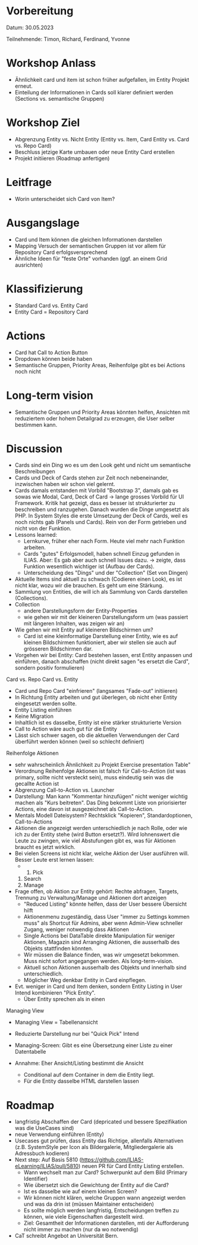 # Vorbereitung

Datum: 30.05.2023

Teilnehmende: Timon, Richard, Ferdinand, Yvonne


# Workshop Anlass

* Ähnlichkeit card und item ist schon früher aufgefallen, im Entity Projekt erneut.
* Einteilung der Informationen in Cards soll klarer definiert werden (Sections vs. semantische Gruppen)

# Workshop Ziel

* Abgrenzung Entity vs. Nicht Entity (Entity vs. Item, Card Entity vs. Card vs. Repo Card)
* Beschluss jetzige Karte umbauen oder neue Entity Card erstellen
* Projekt initiieren (Roadmap anfertigen)

# Leitfrage

* Worin unterscheidet sich Card von Item?

# Ausgangslage

* Card und Item können die gleichen Informationen darstellen
* Mapping Versuch der semantischen Gruppen ist vor allem für Repository Card erfolgsversprechend
* Ähnliche Ideen für "feste Orte" vorhanden (ggf. an einem Grid ausrichten)

# Klassifizierung

* Standard Card vs. Entity Card
* Entity Card = Repository Card

# Actions

* Card hat Call to Action Button
* Dropdown können beide haben
* Semantische Gruppen, Priority Areas, Reihenfolge gibt es bei Actions noch nicht

# Long-term vision

* Semantische Gruppen und Priority Areas könnten helfen, Ansichten mit reduziertem oder hohem Detailgrad zu erzeugen, die User selber bestimmen kann.

# Discussion
* Cards sind ein Ding wo es um den Look geht und nicht um semantische Beschreibungen
* Cards und Deck of Cards stehen zur Zeit noch nebeneinander, inzwischen haben wir schon viel gelernt.
* Cards damals entstanden mit Vorbild "Bootstrap 3", damals gab es sowas wie Modal, Card, Deck of Card -> lange grosses Vorbild für UI Framework. Kritik hat gezeigt, dass es besser ist strukturierter zu beschreiben und ranzugehen. Danach wurden die Dinge umgesetzt als PHP. In System Styles die erste Umsetzung der Deck of Cards, weil es noch nichts gab (Panels und Cards). Rein von der Form getrieben und nicht von der Funktion.
* Lessons learned:
  * Lernkurve, früher eher nach Form. Heute viel mehr nach Funktion arbeiten.
  * Cards "gutes" Erfolgsmodell, haben schnell Einzug gefunden in ILIAS. Aber: Es gab aber auch schnell Issues dazu. -> zeigte, dass Funktion wesentlich wichtiger ist (Aufbau der Cards).
  * Unterscheidung des "Dings" und der "Collection" (Set von Dingen)
* Aktuelle Items sind aktuell zu schwach (Codieren einen Look), es ist nicht klar, wozu wir die brauchen. Es geht um eine Stärkung.
* Sammlung von Entities, die will ich als Sammlung von Cards darstellen (Collections).
* Collection
  * andere Darstellungsform der Entity-Properties
  * wie gehen wir mit der kleineren Darstellungsform um (was passiert mit längeren Inhalten, was zeigen wir an)
* Wie gehen wir mit Entity auf kleineren Bildschirmen um?
  * Card ist eine kleinformatige Darstellung einer Entity, wie es auf kleinen Bildschirmen funktioniert, aber wir stellen sie auch auf grösseren Bildschirmen dar.
* Vorgehen wir bei Entity: Card bestehen lassen, erst Entity anpassen und einführen, danach abschaffen (nicht direkt sagen "es ersetzt die Card", sondern positiv formulieren)

Card vs. Repo Card vs. Entity
* Card und Repo Card "einfrieren" (langsames "Fade-out" initiieren)
* In Richtung Entity arbeiten und gut überlegen, ob nicht eher Entity eingesetzt werden sollte.
* Entity Listing einführen
* Keine Migration
* Inhaltlich ist es dasselbe, Entity ist eine stärker strukturierte Version
* Call to Action wäre auch gut für die Entity
* Lässt sich schwer sagen, ob die aktuellen Verwendungen der Card überführt werden können (weil so schlecht definiert)

Reihenfolge Aktionen
* sehr wahrscheinlich Ähnlichkeit zu Projekt Exercise presentation Table" 
* Verordnung Reihenfolge Aktionen ist falsch für Call-to-Action (ist was primary, sollte nicht versteckt sein), muss eindeutig sein was die gecallte Action ist
* Abgrenzung Call-to-Action vs. Launcher
* Darstellung: Man kann "Kommentar hinzufügen" nicht weniger wichtig machen als "Kurs beitreten". Das Ding bekommt Liste von priorisierter Actions, eine davon ist ausgezeichnet als Call-to-Action.
* Mentals Modell Dateisystem? Rechtsklick "Kopieren", Standardoptionen, Call-to-Actions
* Aktionen die angezeigt werden unterschiedlich je nach Rolle, oder wie ich zu der Entity stehe (wird Button ersetzt?). Wird lohnenswert die Leute zu zwingen, wie viel Abstufungen gibt es, was für Aktionen braucht es jetzt wirklich.
* Bei vielen Screens ist nicht klar, welche Aktion der User ausführen will. Besser Leute erst lernen lassen:
  * 1. Pick
  1. Search
  2. Manage
* Frage offen, ob Aktion zur Entity gehört: Rechte abfragen, Targets, Trennung zu Verwaltung/Manage und Aktionen dort anzeigen
  * "Reduced Listing" könnte helfen, dass der User bessere Übersicht hilft
  * Aktionenmenu zugeständig, dass User "immer zu Settings kommen muss" als Shortcut für Admins, aber wenn Admin-View schneller Zugang, weniger notwendig dass Aktionen
  * Single Actions bei DataTable direkte Manipulation für weniger Aktionen, Magazin sind Arranging Aktionen, die ausserhalb des Objekts stattfinden könnten.
  * Wir müssen die Balance finden, was wir umgesetzt bekommen. Muss nicht sofort angegangen werden. Als long-term-vision.
  * Aktuell schon Aktionen ausserhalb des Objekts und innerhalb sind unterschiedlich.
  * Möglicher Weg denkbar Entity in Card einpflegen.
* Evt. weniger in Card und Item denken, sondern Entity Listing in User Intend kombinieren "Pick Entity".
  * Über Entity sprechen als in einen

Managing View
* Managing View = Tabellenansicht
* Reduzierte Darstellung nur bei "Quick Pick" Intend
* Managing-Screen: Gibt es eine Übersetzung einer Liste zu einer Datentabelle

* Annahme: Eher Ansicht/Listing bestimmt die Ansicht
    * Conditional auf dem Container in dem die Entity liegt.
    * Für die Entity dasselbe HTML darstellen lassen

# Roadmap
* langfristig Abschaffen der Card (depricated und bessere Spezifikation was die UseCases sind)
* neue Verwendung einführen (Entity)
* Usecases gut prüfen, dass Entity das Richtige, allenfalls Alternativen (z.B. SystemStyle per Icon als Bildergalerie, Mitgliedergalerie als Adressbuch kodieren)
* Next step: Auf Basis 5810 (https://github.com/ILIAS-eLearning/ILIAS/pull/5810) neuen PR für Card Entity Listing erstellen. 
  * Wann wechselt man zur Card? Schwerpunkt auf dem Bild (Primary Identifier)
  * Wie übersetzt sich die Gewichtung der Entity auf die Card?
  * Ist es dasselbe wie auf einem kleinen Screen?
  * Wir können nicht klären, welche Gruppen wann angezeigt werden und was da drin ist (müssen Maintainer entscheiden)
  * Es sollte möglich werden langfristig, Entscheidungen treffen zu können, wie viele Eigenschaften dargestellt wird.
  * Ziel: Gesamtheit der Informationen darstellen, mti der Aufforderung nicht immer zu machen (nur da wo notwendig)
* CaT schreibt Angebot an Universität Bern.